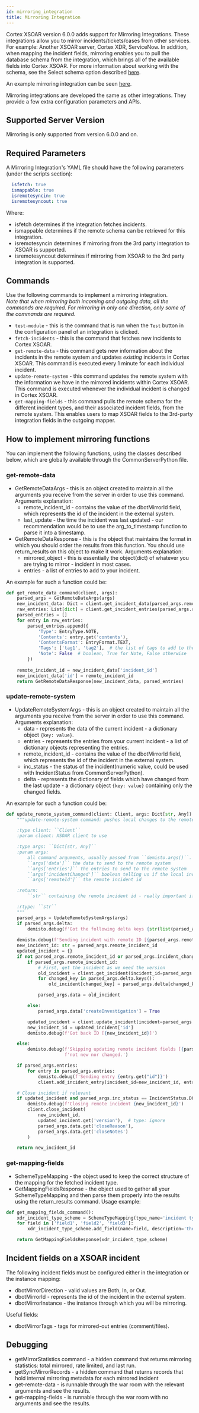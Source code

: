 ```yaml
---
id: mirroring_integration
title: Mirroring Integration
---
```


Cortex XSOAR version 6.0.0 adds support for Mirroring Integrations. These integrations allow you to mirror incidents/tickets/cases from other services.  
For example: Another XSOAR server, Cortex XDR, ServiceNow. In addition, when mapping the incident fields, mirroring enables you to pull the database schema from the integration, which brings all of the available fields into Cortex XSOAR. For more information about working with the schema, see the Select schema option described [here](https://docs.paloaltonetworks.com/cortex/cortex-xsoar/6-0/cortex-xsoar-admin/incidents/classification-and-mapping/create-a-mapper.html).

An example mirroring integration can be seen [here](https://github.com/demisto/content/tree/master/Packs/ServiceNow/Integrations/ServiceNowv2).

Mirroring integrations are developed the same as other integrations. They provide a few extra configuration parameters and APIs.


## Supported Server Version
Mirroring is only supported from version 6.0.0 and on.


## Required Parameters
A Mirroring Integration's YAML file should have the following parameters (under the scripts section):
```yml
  isfetch: true
  ismappable: true
  isremotesyncin: true
  isremotesyncout: true
```
Where:
- isfetch determines if the integration fetches incidents.
- ismappable determines if the remote schema can be retrieved for this integration.
- isremotesyncin determines if mirroring from the 3rd party integration to XSOAR is supported.
- isremotesyncout determines if mirroring from XSOAR to the 3rd party integration is supported.

## Commands
Use the following commands to implement a mirroring integration.  
*Note that when mirroring both incoming and outgoing data, all the commands are required. For mirroring in only one direction, only some of the commands are required.*
- `test-module` - this is the command that is run when the `Test` button in the configuration panel of an integration is clicked.
- `fetch-incidents` - this is the command that fetches new incidents to Cortex XSOAR.
- `get-remote-data` - this command gets new information about the incidents in the remote system and updates *existing* incidents in Cortex XSOAR. This command is executed every 1 minute for each individual incident. 
- `update-remote-system` - this command updates the remote system with the information we have in the mirrored incidents within Cortex XSOAR. This command is executed whenever the individual incident is changed in Cortex XSOAR.
- `get-mapping-fields` - this command pulls the remote schema for the different incident types, and their associated incident fields, from the remote system. This enables users to map XSOAR fields to the 3rd-party integration fields in the outgoing mapper. 

## How to implement mirroring functions
You can implement the following functions, using the classes described below, which are globally available through the CommonServerPython file.

### get-remote-data
* GetRemoteDataArgs - this is an object created to maintain all the arguments you receive from the server in order to use this command.
Arguments explanation:
  - remote_incident_id - contains the value of the dbotMirrorId field, which represents the id of the incident in the external system.
  - last_update - the time the incident was last updated - our recommendation would be to use the arg_to_timestamp function to parse it into a timestamp.
* GetRemoteDataResponse - this is the object that maintains the format in which you should order the results from this function. You should use return_results on this object to make it work.
Arguments explanation:
  - mirrored_object - this is essentially the object(dict) of whatever you are trying to mirror - incident in most cases.
  - entries - a list of entries to add to your incident.
  
An example for such a function could be:
```python
def get_remote_data_command(client, args):
    parsed_args = GetRemoteDateArgs(args)
    new_incident_data: Dict = client.get_incident_data(parsed_args.remote_incident_id, parsed_args.last_update)    new_incident_data: Dict = client.get_incident_data(parsed_args.remote_incident_id, parsed_args.last_update)
    raw_entries: List[dict] = client.get_incident_entries(parsed_args.remote_incident_id, parsed_args.last_update)
    parsed_entries = []
    for entry in raw_entries:
        parsed_entries.append({       
            'Type': EntryType.NOTE,
            'Contents': entry.get('contents'),
            'ContentsFormat': EntryFormat.TEXT,
            'Tags': ['tag1', 'tag2'],  # the list of tags to add to the entry
            'Note': False  # boolean, True for Note, False otherwise
        })
    
    remote_incident_id = new_incident_data['incident_id']
    new_incident_data['id'] = remote_incident_id
    return GetRemoteDataResponse(new_incident_data, parsed_entries)
```

### update-remote-system
* UpdateRemoteSystemArgs - this is an object created to maintain all the arguments you receive from the server in order to use this command.
Arguments explanation:
  - data - represents the data of the current incident - a dictionary object `{key: value}`.
  - entries - represents the entries from your current incident - a list of dictionary objects representing the entries.
  - remote_incident_id - contains the value of the dbotMirrorId field, which represents the id of the incident in the external system. 
  - inc_status - the status of the incident(numeric value, could be used with IncidentStatus from CommonServerPython).
  - delta - represents the dictionary of fields which have changed from the last update - a dictionary object `{key: value}` containing only the changed fields.
  
An example for such a function could be:
```python
def update_remote_system_command(client: Client, args: Dict[str, Any]) -> str:
    """update-remote-system command: pushes local changes to the remote system

    :type client: ``Client``
    :param client: XSOAR client to use

    :type args: ``Dict[str, Any]``
    :param args:
        all command arguments, usually passed from ``demisto.args()``.
        ``args['data']`` the data to send to the remote system
        ``args['entries']`` the entries to send to the remote system
        ``args['incidentChanged']`` boolean telling us if the local incident indeed changed or not
        ``args['remoteId']`` the remote incident id

    :return:
        ``str`` containing the remote incident id - really important if the incident is newly created remotely

    :rtype: ``str``
    """
    parsed_args = UpdateRemoteSystemArgs(args)
    if parsed_args.delta:
        demisto.debug(f'Got the following delta keys {str(list(parsed_args.delta.keys()))}')
        
    demisto.debug(f'Sending incident with remote ID [{parsed_args.remote_incident_id}] to remote system\n')
    new_incident_id: str = parsed_args.remote_incident_id
    updated_incident = {}
    if not parsed_args.remote_incident_id or parsed_args.incident_changed:
        if parsed_args.remote_incident_id:
            # First, get the incident as we need the version
            old_incident = client.get_incident(incident_id=parsed_args.remote_incident_id)
            for changed_key in parsed_args.delta.keys():
                old_incident[changed_key] = parsed_args.delta[changed_key]  # type: ignore

            parsed_args.data = old_incident

        else:
            parsed_args.data['createInvestigation'] = True

        updated_incident = client.update_incident(incident=parsed_args.data)
        new_incident_id = updated_incident['id']
        demisto.debug(f'Got back ID [{new_incident_id}]')

    else:
        demisto.debug(f'Skipping updating remote incident fields [{parsed_args.remote_incident_id}] as it is '
                      f'not new nor changed.')

    if parsed_args.entries:
        for entry in parsed_args.entries:
            demisto.debug(f'Sending entry {entry.get("id")}')
            client.add_incident_entry(incident_id=new_incident_id, entry=entry)

    # Close incident if relevant
    if updated_incident and parsed_args.inc_status == IncidentStatus.DONE:
        demisto.debug(f'Closing remote incident {new_incident_id}')
        client.close_incident(
            new_incident_id,
            updated_incident.get('version'),  # type: ignore
            parsed_args.data.get('closeReason'),
            parsed_args.data.get('closeNotes')
        )

    return new_incident_id

```
### get-mapping-fields
* SchemeTypeMapping - the object used to keep the correct structure of the mapping for the fetched incident type.
* GetMappingFieldsResponse - the object used to gather all your SchemeTypeMapping and then parse them properly into the results using the return_results command.
Usage example:
```python
def get_mapping_fields_command():
    xdr_incident_type_scheme = SchemeTypeMapping(type_name='incident type example')
    for field in ['field1', 'field2', 'field3']:
        xdr_incident_type_scheme.add_field(name=field, description='the description for the field')

    return GetMappingFieldsResponse(xdr_incident_type_scheme)

```

## Incident fields on a XSOAR incident 
The following incident fields must be configured either in the integration or the instance mapping:
* dbotMirrorDirection - valid values are Both, In, or Out.
* dbotMirrorId - represents the id of the incident in the external system.
* dbotMirrorInstance - the instance through which you will be mirroring.

Useful fields:
* dbotMirrorTags - tags for mirrored-out entries (comment/files).

## Debugging

* getMirrorStatistics command - a hidden command that returns mirroring statistics: total mirrored, rate limited, and last run.
* getSyncMirrorRecords - a hidden command that returns records that hold internal mirroring metadata for each mirrored incident
* get-remote-data - is runnable through the war room with the relevant arguments and see the results.
* get-mapping-fields - is runnable through the war room with no arguments and see the results.
